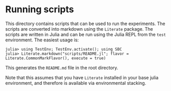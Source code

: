# Running scripts

This directory contains scripts that can be used to run the experiments. The scripts are converted into markdown using the `Literate` package. The scripts are written in Julia and can be run using the Julia REPL from the `test` environment. The easiest usage is:

```julia-repl
julia> using TestEnv; TestEnv.activate(); using SBC
julia> Literate.markdown("scripts/README.jl"; flavor = Literate.CommonMarkFlavor(), execute = true)
```

This generates the `README.md` file in the root directory.

Note that this assumes that you have `Literate` installed in your base julia environment, and therefore is available via environmental stacking.
